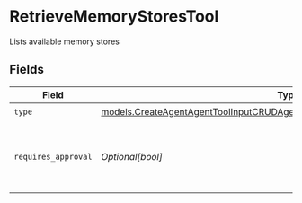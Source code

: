# RetrieveMemoryStoresTool

Lists available memory stores


## Fields

| Field                                                                                                                                                                | Type                                                                                                                                                                 | Required                                                                                                                                                             | Description                                                                                                                                                          |
| -------------------------------------------------------------------------------------------------------------------------------------------------------------------- | -------------------------------------------------------------------------------------------------------------------------------------------------------------------- | -------------------------------------------------------------------------------------------------------------------------------------------------------------------- | -------------------------------------------------------------------------------------------------------------------------------------------------------------------- |
| `type`                                                                                                                                                               | [models.CreateAgentAgentToolInputCRUDAgentsRequestRequestBodySettingsToolsType](../models/createagentagenttoolinputcrudagentsrequestrequestbodysettingstoolstype.md) | :heavy_check_mark:                                                                                                                                                   | N/A                                                                                                                                                                  |
| `requires_approval`                                                                                                                                                  | *Optional[bool]*                                                                                                                                                     | :heavy_minus_sign:                                                                                                                                                   | Whether this tool requires approval before execution                                                                                                                 |